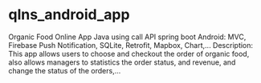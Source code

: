 # qlns_android_app
Organic Food Online App Java using call API spring boot
Android: MVC, Firebase Push Notification, SQLite, Retrofit, Mapbox, Chart,...
Description: This app allows users to choose and checkout the order of organic food, also allows managers to statistics the order status, and revenue, and change the status of the orders,...
